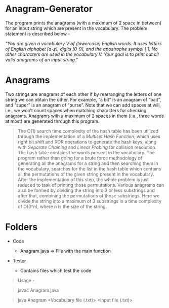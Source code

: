 # Anagram-Generator

The program prints the anagrams (with a maximum of 2 space in between) for an input string which are present in the vocabulary. The problem statement is described below - 

_"You are given a vocabulary V of (lowercase) English words. It uses letters of English alphabet [a-z], digits [0-9], and the apostrophe symbol [']. No other characters are used in the vocabulary V. Your goal is to print out all valid anagrams of an input string."_

# Anagrams

Two strings are anagrams of each other if by rearranging the letters of one string we can obtain the other. For example, “a bit” is an anagram of “bait”, and “super” is an anagram of “purse”. Note that we can add spaces at will, i.e., we won’t count spaces when matching characters for checking anagrams. Anagrams with a maximum of 2 spaces in them (i.e., three words at most) are generated through this program.

> The O(1) search time complexity of the hash table has been utilized through the implementation of a _Multiset Hash Function_; which uses right bit shift and XOR operations to generate the hash keys, along with _Separate Chaining_ and _Linear Probing_ for collision resolution. The hash table contains the words present in the vocabulary. The program rather than going for a brute force methodology of generating all the anagrams for a string and then searching them in the vocabulary, searches for the list in the hash table which contains all the permutations of the given string present in the vocabulary. After the implementation of this step, the whole problem is just reduced to task of printing those permutations. Various anagrams can also be formed by dividing the string into 3 or less substrings and after that, combining the permutations of those substrings. Here we divide the string into a maximum of 3 substrings in a time complexity of O(3^n), where n is the size of the string. 

# Folders 

- Code 
  - Anagram.java => File with the main function

- Tester 
  - Contains files which test the code 

> Usage - 

> javac Anagram.java

> java Anagram <Vocabulary file (.txt)> <Input file (.txt)>
